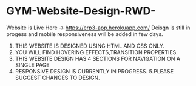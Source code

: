 # GYM-Website-Design-RWD-
Website is Live Here -> https://erp3-app.herokuapp.com/
Deisgn is still in progess and mobile responsiveness will be added in few days.   
1. THIS WEBSITE IS DESIGNED USING HTML AND CSS ONLY.
2. YOU WILL FIND HOVERING EFFECTS,TRANSITION PROPERTIES.
3. THIS WEBSITE DESIGN HAS 4 SECTIONS FOR NAVIGATION ON A SINGLE PAGE
4. RESPONSIVE DESIGN IS CURRENTLY IN PROGRESS.
5.PLEASE SUGGEST CHANGES TO DESIGN.
